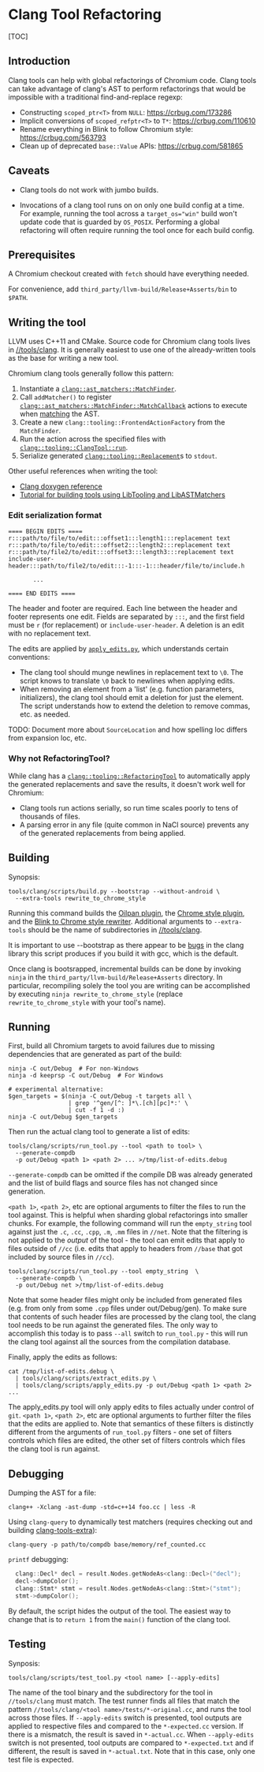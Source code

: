 # Clang Tool Refactoring

[TOC]

## Introduction

Clang tools can help with global refactorings of Chromium code. Clang tools can
take advantage of clang's AST to perform refactorings that would be impossible
with a traditional find-and-replace regexp:

*   Constructing `scoped_ptr<T>` from `NULL`: <https://crbug.com/173286>
*   Implicit conversions of `scoped_refptr<T>` to `T*`: <https://crbug.com/110610>
*   Rename everything in Blink to follow Chromium style: <https://crbug.com/563793>
*   Clean up of deprecated `base::Value` APIs: <https://crbug.com/581865>

## Caveats

* Clang tools do not work with jumbo builds.

* Invocations of a clang tool runs on on only one build config at a time. For
example, running the tool across a `target_os="win"` build won't update code
that is guarded by `OS_POSIX`. Performing a global refactoring will often
require running the tool once for each build config.

## Prerequisites

A Chromium checkout created with `fetch` should have everything needed.

For convenience, add `third_party/llvm-build/Release+Asserts/bin` to `$PATH`.

## Writing the tool

LLVM uses C++11 and CMake. Source code for Chromium clang tools lives in
[//tools/clang]. It is generally easiest to use one of the already-written tools
as the base for writing a new tool.

Chromium clang tools generally follow this pattern:

1.  Instantiate a
    [`clang::ast_matchers::MatchFinder`][clang-docs-match-finder].
2.  Call `addMatcher()` to register
    [`clang::ast_matchers::MatchFinder::MatchCallback`][clang-docs-match-callback]
    actions to execute when [matching][matcher-reference] the AST.
3.  Create a new `clang::tooling::FrontendActionFactory` from the `MatchFinder`.
4.  Run the action across the specified files with
    [`clang::tooling::ClangTool::run`][clang-docs-clang-tool-run].
5.  Serialize generated [`clang::tooling::Replacement`][clang-docs-replacement]s
    to `stdout`.

Other useful references when writing the tool:

*   [Clang doxygen reference][clang-docs]
*   [Tutorial for building tools using LibTooling and
    LibASTMatchers][clang-tooling-tutorial]

### Edit serialization format
```
==== BEGIN EDITS ====
r:::path/to/file/to/edit:::offset1:::length1:::replacement text
r:::path/to/file/to/edit:::offset2:::length2:::replacement text
r:::path/to/file2/to/edit:::offset3:::length3:::replacement text
include-user-header:::path/to/file2/to/edit:::-1:::-1:::header/file/to/include.h

       ...

==== END EDITS ====
```

The header and footer are required. Each line between the header and footer
represents one edit. Fields are separated by `:::`, and the first field must
be `r` (for replacement) or `include-user-header`.
A deletion is an edit with no replacement text.

The edits are applied by [`apply_edits.py`](#Running), which understands certain
conventions:

*   The clang tool should munge newlines in replacement text to `\0`. The script
    knows to translate `\0` back to newlines when applying edits.
*   When removing an element from a 'list' (e.g. function parameters,
    initializers), the clang tool should emit a deletion for just the element.
    The script understands how to extend the deletion to remove commas, etc. as
    needed.

TODO: Document more about `SourceLocation` and how spelling loc differs from
expansion loc, etc.

### Why not RefactoringTool?
While clang has a [`clang::tooling::RefactoringTool`](http://clang.llvm.org/doxygen/classclang_1_1tooling_1_1RefactoringTool.html)
to automatically apply the generated replacements and save the results, it
doesn't work well for Chromium:

*   Clang tools run actions serially, so run time scales poorly to tens of
    thousands of files.
*   A parsing error in any file (quite common in NaCl source) prevents any of
    the generated replacements from being applied.

## Building
Synopsis:

```shell
tools/clang/scripts/build.py --bootstrap --without-android \
  --extra-tools rewrite_to_chrome_style
```

Running this command builds the [Oilpan plugin][//tools/clang/blink_gc_plugin],
the [Chrome style plugin][//tools/clang/plugins], and the [Blink to Chrome style
rewriter][//tools/clang/rewrite_to_chrome_style]. Additional arguments to
`--extra-tools` should be the name of subdirectories in [//tools/clang].

It is important to use --bootstrap as there appear to be [bugs](https://crbug.com/580745)
in the clang library this script produces if you build it with gcc, which is the default.

Once clang is bootsrapped, incremental builds can be done by invoking `ninja` in
the `third_party/llvm-build/Release+Asserts` directory. In particular,
recompiling solely the tool you are writing can be accomplished by executing
`ninja rewrite_to_chrome_style` (replace `rewrite_to_chrome_style` with your
tool's name).

## Running
First, build all Chromium targets to avoid failures due to missing dependencies
that are generated as part of the build:

```shell
ninja -C out/Debug  # For non-Windows
ninja -d keeprsp -C out/Debug  # For Windows

# experimental alternative:
$gen_targets = $(ninja -C out/Debug -t targets all \
                 | grep '^gen/[^: ]*\.[ch][pc]*:' \
                 | cut -f 1 -d :)
ninja -C out/Debug $gen_targets
```

Then run the actual clang tool to generate a list of edits:

```shell
tools/clang/scripts/run_tool.py --tool <path to tool> \
  --generate-compdb
  -p out/Debug <path 1> <path 2> ... >/tmp/list-of-edits.debug
```

`--generate-compdb` can be omitted if the compile DB was already generated and
the list of build flags and source files has not changed since generation.

`<path 1>`, `<path 2>`, etc are optional arguments to filter the files to run
the tool against. This is helpful when sharding global refactorings into smaller
chunks. For example, the following command will run the `empty_string` tool
against just the `.c`, `.cc`, `.cpp`, `.m`, `.mm` files in `//net`.  Note that
the filtering is not applied to the *output* of the tool - the tool can emit
edits that apply to files outside of `//cc` (i.e. edits that apply to headers
from `//base` that got included by source files in `//cc`).

```shell
tools/clang/scripts/run_tool.py --tool empty_string  \
  --generate-compdb \
  -p out/Debug net >/tmp/list-of-edits.debug
```

Note that some header files might only be included from generated files (e.g.
from only from some `.cpp` files under out/Debug/gen).  To make sure that
contents of such header files are processed by the clang tool, the clang tool
needs to be run against the generated files.  The only way to accomplish this
today is to pass `--all` switch to `run_tool.py` - this will run the clang tool
against all the sources from the compilation database.

Finally, apply the edits as follows:

```shell
cat /tmp/list-of-edits.debug \
  | tools/clang/scripts/extract_edits.py \
  | tools/clang/scripts/apply_edits.py -p out/Debug <path 1> <path 2> ...
```

The apply_edits.py tool will only apply edits to files actually under control of
`git`.  `<path 1>`, `<path 2>`, etc are optional arguments to further filter the
files that the edits are applied to.  Note that semantics of these filters is
distinctly different from the arguments of `run_tool.py` filters - one set of
filters controls which files are edited, the other set of filters controls which
files the clang tool is run against.

## Debugging
Dumping the AST for a file:

```shell
clang++ -Xclang -ast-dump -std=c++14 foo.cc | less -R
```

Using `clang-query` to dynamically test matchers (requires checking out
and building [clang-tools-extra][]):

```shell
clang-query -p path/to/compdb base/memory/ref_counted.cc
```

`printf` debugging:

```c++
  clang::Decl* decl = result.Nodes.getNodeAs<clang::Decl>("decl");
  decl->dumpColor();
  clang::Stmt* stmt = result.Nodes.getNodeAs<clang::Stmt>("stmt");
  stmt->dumpColor();
```

By default, the script hides the output of the tool. The easiest way to change
that is to `return 1` from the `main()` function of the clang tool.

## Testing
Synposis:

```shell
tools/clang/scripts/test_tool.py <tool name> [--apply-edits]
```

The name of the tool binary and the subdirectory for the tool in
`//tools/clang` must match. The test runner finds all files that match the
pattern `//tools/clang/<tool name>/tests/*-original.cc`, and runs the tool
across those files.
If `--apply-edits` switch is presented, tool outputs are applied to respective
files and compared to the `*-expected.cc` version. If there is a mismatch, the
result is saved in `*-actual.cc`.
When `--apply-edits` switch is not presented, tool outputs are compared to
`*-expected.txt` and if different, the result is saved in `*-actual.txt`. Note
that in this case, only one test file is expected.

[//tools/clang]: https://chromium.googlesource.com/chromium/src/+/main/tools/clang/
[clang-docs-match-finder]: http://clang.llvm.org/doxygen/classclang_1_1ast__matchers_1_1MatchFinder.html
[clang-docs-match-callback]: http://clang.llvm.org/doxygen/classclang_1_1ast__matchers_1_1MatchFinder_1_1MatchCallback.html
[matcher-reference]: http://clang.llvm.org/docs/LibASTMatchersReference.html
[clang-docs-clang-tool-run]: http://clang.llvm.org/doxygen/classclang_1_1tooling_1_1ClangTool.html#acec91f63b45ac7ee2d6c94cb9c10dab3
[clang-docs-replacement]: http://clang.llvm.org/doxygen/classclang_1_1tooling_1_1Replacement.html
[clang-docs]: http://clang.llvm.org/doxygen/index.html
[clang-tooling-tutorial]: http://clang.llvm.org/docs/LibASTMatchersTutorial.html
[//tools/clang/blink_gc_plugin]: https://chromium.googlesource.com/chromium/src/+/main/tools/clang/blink_gc_plugin/
[//tools/clang/plugins]: https://chromium.googlesource.com/chromium/src/+/main/tools/clang/plugins/
[//tools/clang/rewrite_to_chrome_style]: https://chromium.googlesource.com/chromium/src/+/main/tools/clang/rewrite_to_chrome_style/
[clang-tools-extra]: (https://github.com/llvm-mirror/clang-tools-extra)
